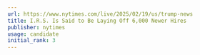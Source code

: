 ```yaml
---
url: https://www.nytimes.com/live/2025/02/19/us/trump-news
title: I.R.S. Is Said to Be Laying Off 6,000 Newer Hires
publisher: nytimes
usage: candidate
initial_rank: 3
---
```

